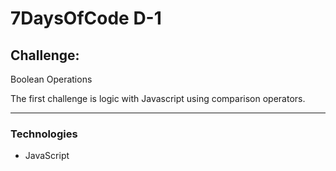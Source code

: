 # 7DaysOfCode D-1

## Challenge: 
Boolean Operations

The first challenge is logic with Javascript using comparison operators.

---

### Technologies

- JavaScript
